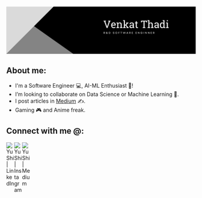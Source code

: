 <p align="center">
  <a href="https://www.yushi.dev/" target="_blank" rel="noreferrer"><img src="https://github.com/Venkat11Thadi/Venkat11Thadi/blob/main/Black%20Modern%20Personal%20LinkedIn%20Banner.png" alt="my banner"></a>
</p>

<!--<h1 align="center">
Hi there 👋
</h1>-->

## About me: 

- I'm a Software Engineer 💻, AI-ML Enthusiast 🧠!
- I’m looking to collaborate on Data Science or Machine Learning 🤝.
- I post articles in [Medium](https://venkatthadi.medium.com/) ✍️.
- Gaming 🎮 and Anime freak.

## Connect with me @:

<a href="https://www.linkedin.com/in/venkat-thadi/"><img align="left" src="https://raw.githubusercontent.com/yushi1007/yushi1007/main/images/linkedin.svg" alt="Yu Shi | LinkedIn" width="21px"/></a>
<a href="https://instagram.com/venkat_thadi"><img align="left" src="https://raw.githubusercontent.com/yushi1007/yushi1007/main/images/instagram.svg" alt="Yu Shi | Instagram" width="21px"/></a>
<a href="https://venkatthadi.medium.com/"><img align="left" src="https://raw.githubusercontent.com/yushi1007/yushi1007/main/images/medium.svg" alt="Yu Shi | Medium" width="21px"/></a>
</br>

<!--
## 📈 GitHub Stats:

[![Anurag's github stats](https://github-readme-stats.vercel.app/api?username=Venkat11Thadi)](https://github.com/Venkat11Thadi)-->

